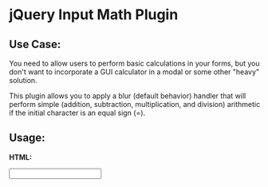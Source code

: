 jQuery Input Math Plugin
========================

Use Case:
---------

You need to allow users to perform basic calculations in your forms, but you don't want to incorporate a GUI calculator in a modal or some other "heavy" solution. 

This plugin allows you to apply a blur (default behavior) handler that will perform simple (addition, subtraction, multiplication, and division) arithmetic if the initial character is an equal sign (=).

Usage:
------
**HTML:**

<pre><code><input id="math_input" type="text" size="20" /></code></pre>